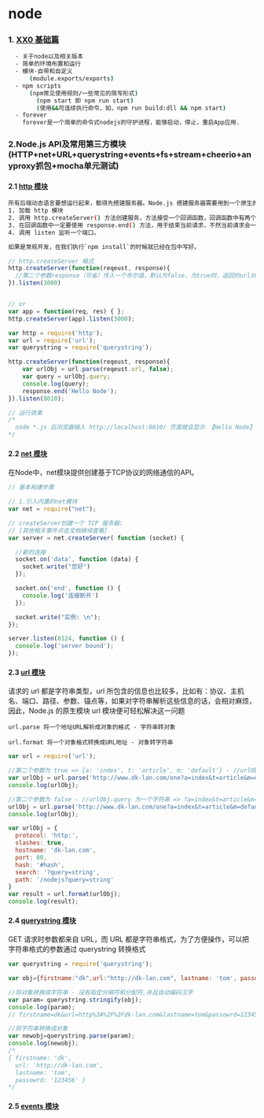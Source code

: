 # node #

### 1. [XX0 基础篇](https://github.com/mcya/node-as-myself/tree/master/01_base(nodeJS一些日常化的知识点))

```bash
  - 关于node以及相关版本
  - 简单的环境布置和运行
  - 模块-自带和自定义
      (module.exports/exports)
  - npm scripts
      (npm常见使用规则/一些常见的简写形式)
        (npm start 即 npm run start)
        (使用&&可连续执行命令，如，npm run build:dll && npm start)
  - forever
    forever是一个简单的命令式nodejs的守护进程，能够启动，停止，重启App应用.
```

### 2.Node.js API及常用第三方模块(HTTP+net+URL+querystring+events+fs+stream+cheerio+anyproxy抓包+mocha单元测试)
#### 2.1 [http 模块](https://github.com/mcya/node-as-myself/tree/master/02_thirdApi/02_01_http)
```bash
所有后端动态语言要想运行起来，都得先搭建服务器。Node.js 搭建服务器需要用到一个原生的模块 http。
1. 加载 http 模块
2. 调用 http.createServer() 方法创建服务，方法接受一个回调函数，回调函数中有两个参数，第一个是请求体，第二个是响应体。
3. 在回调函数中一定要使用 response.end() 方法，用于结束当前请求，不然当前请求会一直处在等待的状态。
4. 调用 listen 监听一个端口。

如果是常规开发，在我们执行`npm install`的时候就已经在包中写好。
```
```js
// http.createServer 格式
http.createServer(function(reqeust, response){
  //第二个参数response（可省）传入一个布尔值，默认为false，为true时，返回的url对象中，query的属性为一个对象
}).listen(3000)


// or
var app = function(req, res) { };
http.createServer(app).listen(3000);

```
```js
var http = require('http');
var url = require('url');
var querystring = require('querystring');

http.createServer(function(reqeust, response){
	var urlObj = url.parse(reqeust.url, false);
	var query = urlObj.query;
	console.log(query);
	response.end('Hello Node');
}).listen(8010);

// 运行效果
/*
  node *.js 后浏览器输入 http://localhost:8010/ 页面就会显示 【Hello Node】
*/

```

#### 2.2 [net 模块](https://github.com/mcya/node-as-myself/tree/master/02_thirdApi/02_02_net)

在Node中，net模块提供创建基于TCP协议的网络通信的API。
```js
// 基本构建步骤

// 1.引入内置的net模块
var net = require("net");

// createServer创建一个 TCP 服务器:
// [其他相关事件点击文档继续查看]
var server = net.createServer( function (socket) {

  //新的连接
  socket.on('data', function (data) {
    socket.write("您好")
  });

  socket.on('end', function () {
    console.log('连接断开')
  });

  socket.write("实例: \n");
});

server.listen(8124, function () {
  console.log('server bound');
});
```



#### 2.3 [url 模块](https://github.com/mcya/node-as-myself/tree/master/02_thirdApi/02_03_url)
请求的 url 都是字符串类型，url 所包含的信息也比较多，比如有：协议、主机名、端口、路径、参数、锚点等，如果对字符串解析这些信息的话，会相对麻烦，因此，Node.js 的原生模块 url 模块便可轻松解决这一问题

`url.parse 将一个地址URL解析成对象的格式 - 字符串转对象`

`url.format 将一个对象格式转换成URL地址 - 对象转字符串`
```js
var url = require('url');

//第二个参数为 true => {a: 'index', t: 'article', m: 'default'} - //urlObj.query 为一个对象
var urlObj = url.parse('http://www.dk-lan.com/one?a=index&t=article&m=default#dk', true);
console.log(urlObj);

//第二个参数为 false - //urlObj.query 为一个字符串 => ?a=index&t=article&m=default
urlObj = url.parse('http://www.dk-lan.com/one?a=index&t=article&m=default#dk', false);
console.log(urlObj);

var urlObj = {
  protocol: 'http:',
  slashes: true,
  hostname: 'dk-lan.com',
  port: 80,
  hash: '#hash',
  search: '?query=string',
  path: '/nodejs?query=string'
}
var result = url.format(urlObj);
console.log(result);
```

#### 2.4 [querystring 模块](https://github.com/mcya/node-as-myself/tree/master/02_thirdApi/02_04_querystring)
GET 请求时参数都来自 URL，而 URL 都是字符串格式，为了方便操作，可以把字符串格式的参数通过 querystring 转换格式

```js
var querystring = require('querystring');

var obj={firstname:"dk",url:"http://dk-lan.com", lastname: 'tom', passowrd: 123456};

//将对象转换成字符串 - 没有指定分隔符和分配符,并且自动编码汉字
var param= querystring.stringify(obj);
console.log(param);
// firstname=dk&url=http%3A%2F%2Fdk-lan.com&lastname=tom&passowrd=123456

//将字符串转换成对象
var newobj=querystring.parse(param);
console.log(newobj);
/*
{ firstname: 'dk',
  url: 'http://dk-lan.com',
  lastname: 'tom',
  passowrd: '123456' }
*/
```

#### 2.5 [events 模块](https://github.com/mcya/node-as-myself/tree/master/02_thirdApi/02_05_events)
